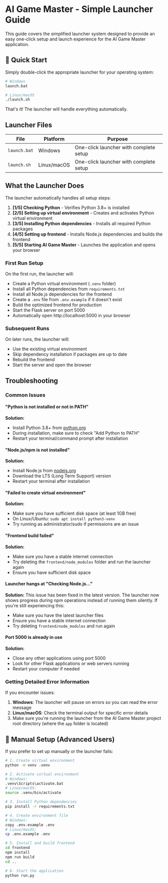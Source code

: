 # AI Game Master - Simple Launcher Guide

This guide covers the simplified launcher system designed to provide an easy one-click setup and launch experience for the AI Game Master application.

## 🚀 Quick Start

Simply double-click the appropriate launcher for your operating system:

```bash
# Windows
launch.bat

# Linux/macOS  
./launch.sh
```

That's it! The launcher will handle everything automatically.

## Launcher Files

| File | Platform | Purpose |
|------|----------|---------|
| `launch.bat` | Windows | One-click launcher with complete setup |
| `launch.sh` | Linux/macOS | One-click launcher with complete setup |

## What the Launcher Does

The launcher automatically handles all setup steps:

1. **[1/5] Checking Python** - Verifies Python 3.8+ is installed
2. **[2/5] Setting up virtual environment** - Creates and activates Python virtual environment
3. **[3/5] Installing Python dependencies** - Installs all required Python packages
4. **[4/5] Setting up frontend** - Installs Node.js dependencies and builds the frontend
5. **[5/5] Starting AI Game Master** - Launches the application and opens your browser

### First Run Setup

On the first run, the launcher will:
- Create a Python virtual environment (`.venv` folder)
- Install all Python dependencies from `requirements.txt`
- Install all Node.js dependencies for the frontend
- Create a `.env` file from `.env.example` if it doesn't exist
- Build the optimized frontend for production
- Start the Flask server on port 5000
- Automatically open http://localhost:5000 in your browser

### Subsequent Runs

On later runs, the launcher will:
- Use the existing virtual environment
- Skip dependency installation if packages are up to date
- Rebuild the frontend
- Start the server and open the browser

## Troubleshooting

### Common Issues

#### "Python is not installed or not in PATH"
**Solution:**
- Install Python 3.8+ from [python.org](https://python.org)
- During installation, make sure to check "Add Python to PATH"
- Restart your terminal/command prompt after installation

#### "Node.js/npm is not installed"
**Solution:**
- Install Node.js from [nodejs.org](https://nodejs.org)
- Download the LTS (Long Term Support) version
- Restart your terminal after installation

#### "Failed to create virtual environment"
**Solution:**
- Make sure you have sufficient disk space (at least 1GB free)
- On Linux/Ubuntu: `sudo apt install python3-venv`
- Try running as administrator/sudo if permissions are an issue

#### "Frontend build failed"
**Solution:**
- Make sure you have a stable internet connection
- Try deleting the `frontend/node_modules` folder and run the launcher again
- Ensure you have sufficient disk space

#### Launcher hangs at "Checking Node.js..."
**Solution:**
This issue has been fixed in the latest version. The launcher now shows progress during npm operations instead of running them silently. If you're still experiencing this:
- Make sure you have the latest launcher files
- Ensure you have a stable internet connection
- Try deleting `frontend/node_modules` and run again

#### Port 5000 is already in use
**Solution:**
- Close any other applications using port 5000
- Look for other Flask applications or web servers running
- Restart your computer if needed

### Getting Detailed Error Information

If you encounter issues:

1. **Windows**: The launcher will pause on errors so you can read the error message
2. **Linux/macOS**: Check the terminal output for specific error details
3. Make sure you're running the launcher from the AI Game Master project root directory (where the `app` folder is located)

## 🔧 Manual Setup (Advanced Users)

If you prefer to set up manually or the launcher fails:

```bash
# 1. Create virtual environment
python -m venv .venv

# 2. Activate virtual environment
# Windows:
.venv\Scripts\activate.bat
# Linux/macOS:
source .venv/bin/activate

# 3. Install Python dependencies
pip install -r requirements.txt

# 4. Create environment file
# Windows:
copy .env.example .env
# Linux/macOS:
cp .env.example .env

# 5. Install and build frontend
cd frontend
npm install
npm run build
cd ..

# 6. Start the application
python run.py
```
